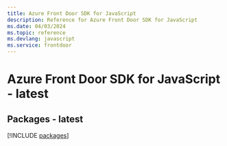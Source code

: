 ```yaml
---
title: Azure Front Door SDK for JavaScript
description: Reference for Azure Front Door SDK for JavaScript
ms.date: 04/03/2024
ms.topic: reference
ms.devlang: javascript
ms.service: frontdoor
---
```

# Azure Front Door SDK for JavaScript - latest
## Packages - latest
[!INCLUDE [packages](front-door-index.md)]